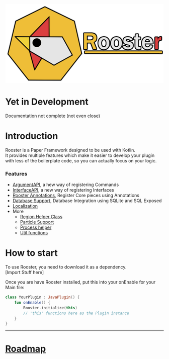 ![Banner](Rooster_Banner.png)

# Yet in Development

Documentation not complete (not even close)

# Introduction

Rooster is a Paper Framework designed to be used with Kotlin. <br>
It provides multiple features which make it easier to develop your plugin with
less of the boilerplate code, so you can actually focus on your logic.

### Features

- [ArgumentAPI](./Arguments.md), a hew way of registering Commands
- [InterfaceAPI](Interface.md), a new way of registering Interfaces
- [Rooster Annotations](RoosterAnnotations.md), Register Core pieces using Annotations
- [Database Support](Database.md), Database Integration using SQLite and SQL Exposed
- [Localization](Localization.md)
- More
    - [Region Helper Class](Regions.md)
    - [Particle Support](Particles.md)
    - [Process helper](Process.md)
    - [Util functions](UtilFunctions.md)

# How to start

To use Rooster, you need to download it as a dependency. <br>
[Import Stuff here] <br>

Once you are have Rooster installed, put this into your onEnable for your Main file:

```kotlin
class YourPlugin : JavaPlugin() {
    fun onEnable() {
        Rooster.initialize(this)
        // 'this' functions here as the Plugin instance
    }
}
```

---

# [Roadmap](RoadMap.md)